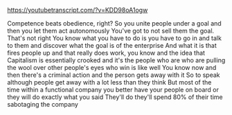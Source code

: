 https://youtubetranscript.com/?v=KDD98oA1ogw

 Competence beats obedience, right? So you unite people under a goal and then you let them act autonomously You've got to not sell them the goal. That's not right You know what you have to do is you have to go in and talk to them and discover what the goal is of the enterprise And what it is that fires people up and that really does work, you know and the idea that Capitalism is essentially crooked and it's the people who are who are pulling the wool over other people's eyes who win is like well You know now and then there's a criminal action and the person gets away with it So to speak although people get away with a lot less than they think But most of the time within a functional company you better have your people on board or they will do exactly what you said They'll do they'll spend 80% of their time sabotaging the company